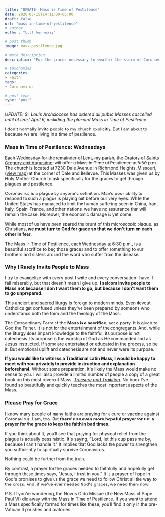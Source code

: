 ```yaml
---
title: "UPDATE: Mass in Time of Pestilence"
date: 2020-03-15T14:11:00-05:00
draft: false
url: "mass-in-time-of-pestilence"
# author
author: "bill hennessy"

# post thumb
image: mass-pestilence.jpg

# meta description
description: "For the graces necessary to weather the storm of Coronavirus turn to God."

# taxonomies
categories: 
- Faith
tags:
- Coronavirus

# post type
type: "post"
---
```


*UPDATE: St. Louis Archdiocese has ordered all public Masses cancelled until at least April 6, including the planned Mass in Time of Pestilence.*

I don't normally invite people to my church explicitly. But I am about to because we are living in a time of pestilence. 

### Mass in Time of Pestilence: Wednesdays

~~Each Wednesday for the remainder of Lent, my parish, the [Oratory of Saints Gregory and Augustine](https://stlouislatinmass.com), will offer a Mass in Time of Pestilence at 6:30 p.m~~. The church is located at 7230 Dale Avenue in Richmond Heights, Missouri, ([view map](https://www.google.com/maps?ll=38.626956,-90.311857&z=14&t=m&hl=en&gl=US&mapclient=embed&q=7230+Dale+Ave+Richmond+Heights,+MO+63117)) at the corner of Dale and Bellevue. This Masses was given us by Holy Mother Church to ask specifically for the graces to get through plagues and pestilence. 

Coronavirus is a plague by anyone's definition. Man's poor ability to respond to such a plague is playing out before our very eyes. While the United States has managed to limit the human suffering seen in China, Iran, Italy, Spain, France, and other nations, we have no assurance that will remain the case. Moreover, the economic damage is yet come. 

While most of us have been spared the brunt of this microscopic plague, as Christians, **we must turn to God for grace so that we don't turn on each other in fear**. 

The Mass in Time of Pestilence, each Wednesday at 6:30 p.m., is a beautiful sacrifice to beg those graces and to offer something to our brothers and sisters around the word who suffer from the disease. 

### Why I Rarely Invite People to Mass

I try to evangelize with every post I write and every conversation I have. I fail miserably, but that doesn't mean I give up. **I seldom invite people to Mass not because I don't want them to go, but because I don't want them to go unprepared.** 

This ancient and sacred liturgy is foreign to modern minds. Even devout Catholics get confused unless they've been prepared by someone who understands both the form and the theology of the Mass.

The Extraordinary Form of the **Mass is a sacrifice**, not a party. It is given to God the Father. It is not for the entertainment of the congregants. And, while the liturgy does impart knowledge to the faithful, its purpose is not catechesis. Its purpose is the worship of God as He commanded and as Jesus instructed. If some are entertained or educated in the process, so be it. But emotional uplift and catechesis are not and never were its purpose. 

**If you would like to witness a Traditional Latin Mass, I would be happy to meet with you privately to provide instruction and explanation beforehand.** Without some preparation, it's likely the Mass would make no sense to you. I will also provide a limited number of people a copy of a great book on this most reverent Mass, [*Treasure and Tradition*](http://www.staugustineacademypress.com/treasure-and-tradition-the-ultimate-guide-to-the-latin-mass/). No book I've found so beautifully and quickly teaches the most important aspects of the Mass. 

### Please Pray for Grace

I know many people of many faiths are praying for a cure or vaccine against Coronavirus. I am, too. But **there's an even more hopeful prayer for us: a prayer for the grace to keep the faith in bad times.** 

If you think about it, you'll see that praying for physical relief from the plague is actually pessimistic. It's saying, "Lord, let this cup pass me by, because I can't handle it." It implies that God lacks the power to strengthen you sufficiently to spiritually survive Coronavirus. 

Nothing could be further from the truth.

By contrast, a prayer for the graces needed to faithfully and hopefully get through these times says, "Jesus, I trust in you." It is a prayer of hope in God's promises to give us the grace we need to follow Christ all the way to the cross. And, if we've ever needed God's graces, we need them now. 

P.S. If you're wondering, the Novus Ordo Missae (the New Mass of Pope Paul VI) did away with the Mass in Time of Pestilence. If you want to attend a Mass specifically formed for times like these, you'll find it only in the pre-Vatican II parishes and oratories.